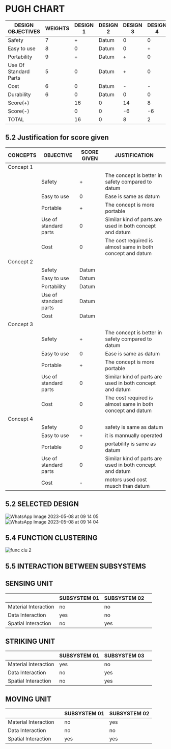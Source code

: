 # PUGH CHART

|DESIGN OBJECTIVES | WEIGHTS | DESIGN 1| DESIGN 2 |DESIGN 3| DESIGN 4|
|----------------|------------|------------|------------|-------------|------------|
Safety | 7 | + | Datum | 0 | 0
Easy to use | 8 | 0 | Datum| 0 | +
Portability | 9 | + | Datum | + | 0
Use Of Standard Parts | 5 | 0 | Datum | + | 0
Cost | 6 | 0 | Datum | - | -
Durability | 6 | 0 |Datum | 0 | 0
Score(+) |   | 16 | 0 | 14 | 8
Score(-) |   | 0 | 0 | -6 | -6
TOTAL |   | 16 | 0 | 8 | 2|


## 5.2 Justification for score given
|CONCEPTS| OBJECTIVE| SCORE GIVEN| JUSTIFICATION|
|--------|-----------|------------|--------------|
|Concept 1||||
|         |Safety|+|The concept is better in safety compared to datum|
|          |Easy to use|0|Ease is same as datum|
|          |Portable|+|The concept is more portable|
|         |Use of standard parts|0|Similar kind of parts are used in both concept and datum |
|         |Cost|0|The cost required is almost same in both concept and datum |
Concept 2| | | |
|         |Safety|Datum||
|          |Easy to use|Datum||
|          |Portability|Datum||
|         |Use of standard parts|Datum||
|         |Cost|Datum||
|Concept 3| | | |
|         |Safety|+|The concept is better in safety compared to datum|
|          |Easy to use|0|Ease is same as datum|
|          |Portable|+|The concept is more portable|
|         |Use of standard parts|0|Similar kind of parts are used in both concept and datum |
|         |Cost|0|The cost required is almost same in both concept and datum |
|Concept 4| | | |
|         |Safety|0|safety is same as datum|
|          |Easy to use|+|it is mannually operated|
|          |Portable|0|portability is same as datum|
|         |Use of standard parts|0|Similar kind of parts are used in both concept and datum |
|         |Cost|-|motors used cost musch than datum|



## 5.2 SELECTED DESIGN
![WhatsApp Image 2023-05-08 at 09 14 05](https://user-images.githubusercontent.com/130656643/236729273-0c55278c-a206-46b3-b6ce-14bc4ce773d1.jpg)
![WhatsApp Image 2023-05-08 at 09 14 04](https://user-images.githubusercontent.com/130656643/236729322-7fe30ad5-50f2-4e8f-afd4-f2ee8f838a37.jpg)

## 5.4 FUNCTION CLUSTERING

![func clu 2](https://user-images.githubusercontent.com/130683739/235972691-b6868c2c-c77c-4e00-9bf7-4acf99113cfe.png)


## 5.5 INTERACTION BETWEEN SUBSYSTEMS

## SENSING UNIT
|         | SUBSYSTEM 01 | SUBSYSTEM 02|  |
|-- | -- | -- | --|
|Material Interaction | no | no |
|Data Interaction | yes | no |
|Spatial Interaction |  no | yes |
## STRIKING UNIT
|   |  SUBSYSTEM 01|SUBSYSTEM 03|  |
|-- | -- | -- | --|
|Material Interaction | yes | no|    |
|Data Interaction | no | yes|    |
|Spatial Interaction | no | yes|   |
## MOVING UNIT
|    |     | SUBSYSTEM 01 | SUBSYSTEM 02|
|-- | -- | -- | --|
|Material Interaction |  | no |  yes   |
|Data Interaction |  | no |    no   |
|Spatial Interaction |   |yes |   yes  |   |

